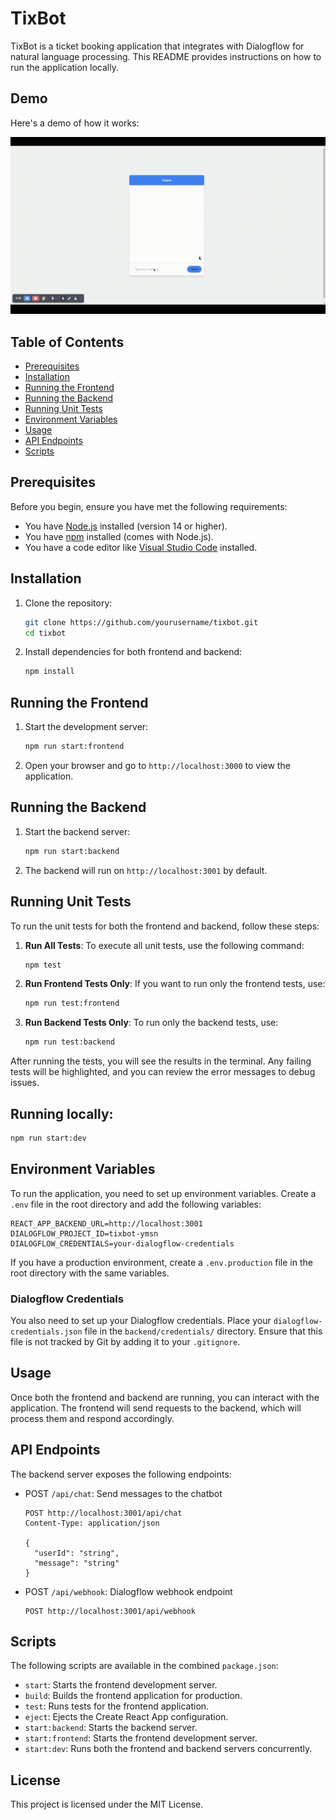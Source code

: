 # TixBot

TixBot is a ticket booking application that integrates with Dialogflow for natural language processing. This README provides instructions on how to run the application locally.

## Demo

 Here's a demo of how it works:

 ![Demo](/demo.gif)

## Table of Contents

- [Prerequisites](#prerequisites)
- [Installation](#installation)
- [Running the Frontend](#running-the-frontend)
- [Running the Backend](#running-the-backend)
- [Running Unit Tests](#running-unit-tests)
- [Environment Variables](#environment-variables)
- [Usage](#usage)
- [API Endpoints](#api-endpoints)
- [Scripts](#scripts)

## Prerequisites

Before you begin, ensure you have met the following requirements:

- You have [Node.js](https://nodejs.org/) installed (version 14 or higher).
- You have [npm](https://www.npmjs.com/) installed (comes with Node.js).
- You have a code editor like [Visual Studio Code](https://code.visualstudio.com/) installed.

## Installation

1. Clone the repository:
   ```bash
   git clone https://github.com/yourusername/tixbot.git
   cd tixbot
   ```

2. Install dependencies for both frontend and backend:
   ```bash
   npm install
   ```

## Running the Frontend

1. Start the development server:
   ```bash
   npm run start:frontend
   ```

2. Open your browser and go to `http://localhost:3000` to view the application.

## Running the Backend

1. Start the backend server:
   ```bash
   npm run start:backend
   ```

2. The backend will run on `http://localhost:3001` by default.

## Running Unit Tests
To run the unit tests for both the frontend and backend, follow these steps:

1. **Run All Tests**: To execute all unit tests, use the following command:
   ```bash
   npm test
   ```

2. **Run Frontend Tests Only**: If you want to run only the frontend tests, use:
   ```bash
   npm run test:frontend
   ```

3. **Run Backend Tests Only**: To run only the backend tests, use:
   ```bash
   npm run test:backend
   ```

After running the tests, you will see the results in the terminal. Any failing tests will be highlighted, and you can review the error messages to debug issues.

## Running locally:
   ```bash
   npm run start:dev
   ```

## Environment Variables

To run the application, you need to set up environment variables. Create a `.env` file in the root directory and add the following variables:

```
REACT_APP_BACKEND_URL=http://localhost:3001
DIALOGFLOW_PROJECT_ID=tixbot-ymsn
DIALOGFLOW_CREDENTIALS=your-dialogflow-credentials
```

If you have a production environment, create a `.env.production` file in the root directory with the same variables.

### Dialogflow Credentials

You also need to set up your Dialogflow credentials. Place your `dialogflow-credentials.json` file in the `backend/credentials/` directory. Ensure that this file is not tracked by Git by adding it to your `.gitignore`.

## Usage

Once both the frontend and backend are running, you can interact with the application. The frontend will send requests to the backend, which will process them and respond accordingly.

## API Endpoints

The backend server exposes the following endpoints:

- POST `/api/chat`: Send messages to the chatbot
  ```
  POST http://localhost:3001/api/chat
  Content-Type: application/json

  {
    "userId": "string",
    "message": "string"
  }
  ```

- POST `/api/webhook`: Dialogflow webhook endpoint
  ```
  POST http://localhost:3001/api/webhook
  ```

## Scripts

The following scripts are available in the combined `package.json`:

- `start`: Starts the frontend development server.
- `build`: Builds the frontend application for production.
- `test`: Runs tests for the frontend application.
- `eject`: Ejects the Create React App configuration.
- `start:backend`: Starts the backend server.
- `start:frontend`: Starts the frontend development server.
- `start:dev`: Runs both the frontend and backend servers concurrently.

## License

This project is licensed under the MIT License.